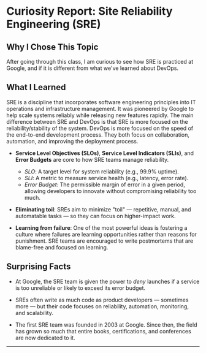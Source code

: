 # Curiosity Report: Site Reliability Engineering (SRE)

## Why I Chose This Topic

After going through this class, I am curious to see how SRE is practiced at Google, and if it is different from what we've learned about DevOps.

## What I Learned

SRE is a discipline that incorporates software engineering principles into IT operations and infrastructure management. It was pioneered by Google to help scale systems reliably while releasing new features rapidly. The main difference between SRE and DevOps is that SRE is more focused on the reliability/stability of the system. DevOps is more focused on the speed of the end-to-end development process. They both focus on collaboration, automation, and improving the deployment process.

- **Service Level Objectives (SLOs)**, **Service Level Indicators (SLIs)**, and **Error Budgets** are core to how SRE teams manage reliability.

  - _SLO_: A target level for system reliability (e.g., 99.9% uptime).
  - _SLI_: A metric to measure service health (e.g., latency, error rate).
  - _Error Budget_: The permissible margin of error in a given period, allowing developers to innovate without compromising reliability too much.

- **Eliminating toil**: SREs aim to minimize "toil" — repetitive, manual, and automatable tasks — so they can focus on higher-impact work.

- **Learning from failure**: One of the most powerful ideas is fostering a culture where failures are learning opportunities rather than reasons for punishment. SRE teams are encouraged to write postmortems that are blame-free and focused on learning.

## Surprising Facts

- At Google, the SRE team is given the power to _deny_ launches if a service is too unreliable or likely to exceed its error budget.

- SREs often write as much code as product developers — sometimes more — but their code focuses on reliability, automation, monitoring, and scalability.

- The first SRE team was founded in 2003 at Google. Since then, the field has grown so much that entire books, certifications, and conferences are now dedicated to it.

---
